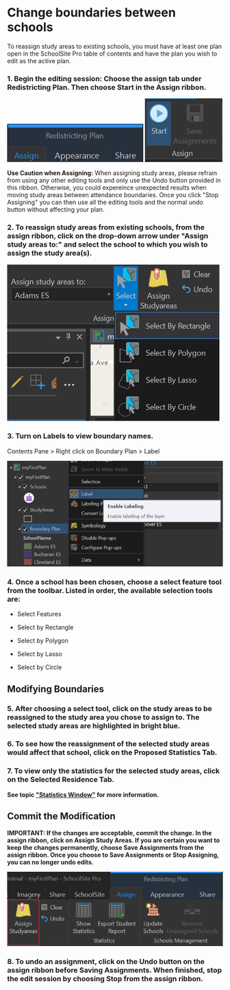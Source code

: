 # Change boundaries between schools
To reassign study areas to existing schools, you must have at least one plan open in the SchoolSite Pro table of contents and have the plan you wish to edit as the active plan.

### 1. Begin the editing session: Choose the assign tab under Redistricting Plan. Then choose Start in the Assign ribbon.  

![redistrictTab](modifyImages/redistrictTab.png)
![start](modifyImages/start.png)

**Use Caution when Assigning:**
When assigning study areas, please refrain from using any other editing tools and only use the Undo button provided in this ribbon. Otherwise, you could expereince unexpected results when moving study areas between attendance boundaries. Once you click "Stop Assigning" you can then use all the editing tools and the normal undo button without affecting your plan.

### 2. To reassign study areas from existing schools, from the assign ribbon, click on the drop-down arrow under "Assign study areas to:" and select the school to which you wish to assign the study area(s).


![assignSchool](modifyImages/assignSchool.png)

### 3. Turn on Labels to view boundary names. 

Contents Pane > Right click on Boundary Plan > Label

![label](../label.png)

### 4. Once a school has been chosen, choose a select feature tool from the toolbar. Listed in order, the available selection tools are:


* Select Features

* Select by Rectangle 

* Select by Polygon

* Select by Lasso

* Select by Circle

## Modifying Boundaries

### 5. After choosing a select tool, click on the study areas to be reassigned to the study area you chose to assign to. The selected study areas are highlighted in bright blue.
### 6. To see how the reassignment of the selected study areas would affect that school, click on the Proposed Statistics Tab.

### 7. To view only the statistics for the selected study areas, click on the Selected Residence Tab.

**See topic ["Statistics Window"](../statistics/statsWindow.md) for more information.**

## Commit the Modification
**IMPORTANT: If the changes are acceptable, commit the change.  In the assign ribbon, click on Assign Study Areas. If you are certain you want to keep the changes permanently, choose Save Assignments from the assign ribbon. Once you choose to Save Assignments or Stop Assigning, you can no longer undo edits.**

 ![assignStudyArea](../assignStudyArea.png)
 
### 8. To undo an assignment, click on the Undo button on the assign ribbon before Saving Assignments. When finished, stop the edit session by choosing Stop from the assign ribbon.
